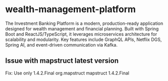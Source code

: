 # wealth-management-platform
The Investment Banking Platform is a modern, production-ready application designed for wealth management and financial planning. Built with Spring Boot and ReactJS/TypeScript, it leverages microservices architecture for scalability and modularity. Key features include GraphQL APIs, Netflix DGS, Spring AI, and event-driven communication via Kafka.


## Issue with mapstruct latest version
Fix: Use only 1.4.2.Final 
<groupId>org.mapstruct</groupId>
<artifactId>mapstruct</artifactId>
<version>1.4.2.Final</version> 